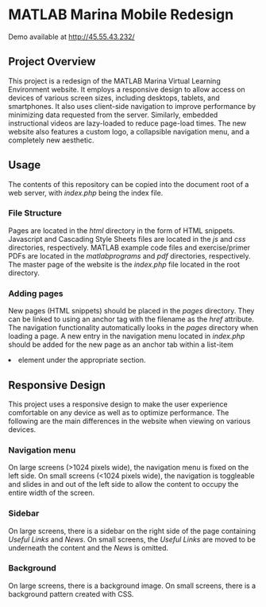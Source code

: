 # MATLAB Marina Mobile Redesign

Demo available at
http://45.55.43.232/

## Project Overview
This project is a redesign of the MATLAB Marina Virtual Learning Environment website. It employs a responsive design to allow access on devices of various screen sizes, including desktops, tablets, and smartphones. It also uses client-side navigation to improve performance by minimizing data requested from the server. Similarly, embedded instructional videos are lazy-loaded to reduce page-load times. The new website also features a custom logo, a collapsible navigation menu, and a completely new aesthetic.

## Usage
The contents of this repository can be copied into the document root of a web server, with *index.php* being the index file.

### File Structure
Pages are located in the *html* directory in the form of HTML snippets. Javascript and Cascading Style Sheets files are located in the *js* and *css* directories, respectively. MATLAB example code files and exercise/primer PDFs are located in the *matlabprograms* and *pdf* directories, respectively. The master page of the website is the *index.php* file located in the root directory. 

### Adding pages
New pages (HTML snippets) should be placed in the *pages* directory. They can be linked to using an anchor <a> tag with the filename as the *href* attribute. The navigation functionality automatically looks in the *pages* directory when loading a page. A new entry in the navigation menu located in *index.php* should be added for the new page as  an anchor <a> tab within a list-item <li> element under the appropriate section.

## Responsive Design 
This project uses a responsive design to make the user experience comfortable on any device as well as to optimize performance. The following are the main differences in the website when viewing on various devices. 

### Navigation menu
On large screens (>1024 pixels wide), the navigation menu is fixed on the left side.
On small screens (<1024 pixels wide), the navigation is toggleable and slides in and out of the left side to allow the content to occupy the entire width of the screen.

### Sidebar
On large screens, there is a sidebar on the right side of the page containing *Useful Links* and *News*.
On small screens, the *Useful Links* are moved to be underneath the content and the *News* is omitted.

### Background
On large screens, there is a background image. 
On small screens, there is a background pattern created with CSS.


